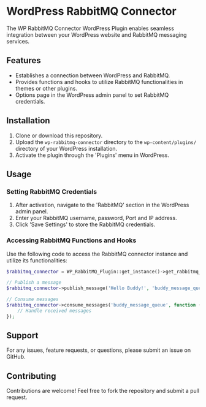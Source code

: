 # WordPress RabbitMQ Connector

The WP RabbitMQ Connector WordPress Plugin enables seamless integration between your WordPress website and RabbitMQ messaging services.

## Features

- Establishes a connection between WordPress and RabbitMQ.
- Provides functions and hooks to utilize RabbitMQ functionalities in themes or other plugins.
- Options page in the WordPress admin panel to set RabbitMQ credentials.

## Installation

1. Clone or download this repository.
2. Upload the `wp-rabbitmq-connector` directory to the `wp-content/plugins/` directory of your WordPress installation.
3. Activate the plugin through the 'Plugins' menu in WordPress.

## Usage

### Setting RabbitMQ Credentials

1. After activation, navigate to the 'RabbitMQ' section in the WordPress admin panel.
2. Enter your RabbitMQ username, password, Port and IP address.
3. Click 'Save Settings' to store the RabbitMQ credentials.

### Accessing RabbitMQ Functions and Hooks

Use the following code to access the RabbitMQ connector instance and utilize its functionalities:

```php
$rabbitmq_connector = WP_RabbitMQ_Plugin::get_instance()->get_rabbitmq_connector();

// Publish a message
$rabbitmq_connector->publish_message('Hello Buddy!', 'buddy_message_queue');

// Consume messages
$rabbitmq_connector->consume_messages('buddy_message_queue', function ($msg) {
    // Handle received messages
});
```
## Support
For any issues, feature requests, or questions, please submit an issue on GitHub.

## Contributing
Contributions are welcome! Feel free to fork the repository and submit a pull request.